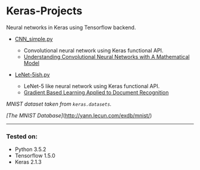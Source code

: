 # Keras-Projects
Neural networks in Keras using Tensorflow backend.

* [CNN_simple.py](https://github.com/kredy/Keras-Projects/blob/master/CNN_simple.py)

  * Convolutional neural network using Keras functional API.
  * [Understanding Convolutional Neural Networks with A Mathematical Model](https://arxiv.org/abs/1609.04112v2)

* [LeNet-5ish.py](https://github.com/kredy/Keras-Projects/blob/master/LeNet-5ish.py)

  * LeNet-5 like neural network using Keras functional API.
  * [Gradient Based Learning Applied to Document Recognition](http://yann.lecun.com/exdb/publis/pdf/lecun-98.pdf)


*MNIST dataset taken from `keras.datasets`.*

*[The MNIST Database]*(http://yann.lecun.com/exdb/mnist/)
___

### Tested on:

- Python 3.5.2
- Tensorflow 1.5.0
- Keras 2.1.3
